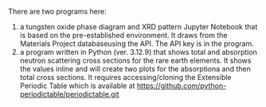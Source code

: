 There are two programs here: 
1) a tungsten oxide phase diagram and XRD pattern Jupyter Notebook that is based on the
pre-established environment. It draws from the Materials Project databaseusing the API.
The API key is in the program.
2) a program written in Python (ver. 3.12.9) that shows total and absorption neutron scattering
cross sections for the rare earth elements. It shows the values inline and will create two
plots for the absorptiona and then total cross sections. It requires accessing/cloning the
Extensible Periodic Table which is available at
https://github.com/python-periodictable/periodictable.git 
